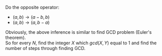 Do the opposite operator:  
- $(a, b) \rightarrow (a-b, b)$  
- $(a, b) \rightarrow (a, b-a)$  

Obviously, the above inference is similar to find GCD problem (Euler's theorem).  
So for every $N$, find the integer $X$ which $gcd(X, Y)$ equal to $1$ and find the number of steps through finding GCD.  